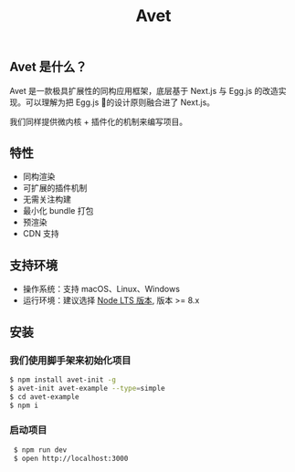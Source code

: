 ﻿---
order: 0
title: Avet
---

## Avet 是什么？

Avet 是一款极具扩展性的同构应用框架，底层基于 Next.js 与 Egg.js 的改造实现。可以理解为把 Egg.js 的设计原则融合进了 Next.js。

我们同样提供微内核 + 插件化的机制来编写项目。

## 特性

- 同构渲染
- 可扩展的插件机制
- 无需关注构建
- 最小化 bundle 打包
- 预渲染
- CDN 支持

## 支持环境

- 操作系统：支持 macOS、Linux、Windows
- 运行环境：建议选择 [Node LTS 版本](http://nodejs.org/), 版本 >= 8.x

## 安装

### 我们使用脚手架来初始化项目

```bash
$ npm install avet-init -g
$ avet-init avet-example --type=simple
$ cd avet-example
$ npm i
```

### 启动项目

```bash
 $ npm run dev
 $ open http://localhost:3000
```